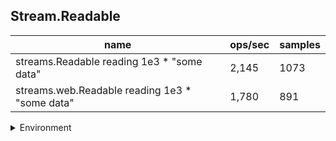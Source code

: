 ## Stream.Readable

|name|ops/sec|samples|
|-|-|-|
|streams.Readable reading 1e3 * "some data"|2,145|1073|
|streams.web.Readable reading 1e3 * "some data"|1,780|891|


<details>
<summary>Environment</summary>

* __Machine:__ linux x64 | 4 vCPUs | 7.6GB Mem
* __Run:__ Mon Sep 02 2024 18:35:55 GMT+0000 (Coordinated Universal Time)
</details>

<!--
{"environment":{"platform":"linux","arch":"x64","cpus":4,"totalMemory":7.588970184326172},"benchmarks":[{"name":"streams.Readable reading 1e3 * \"some data\"","opsSec":2145.0221316006614,"samples":1073},{"name":"streams.web.Readable reading 1e3 * \"some data\"","opsSec":1780.5103680497587,"samples":891}]}-->
